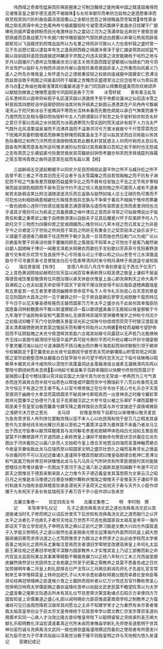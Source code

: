 <!-- { "loadSidebar": true } -->
　　伟西域之奇兽性猛戾而形殊匪圏束之可制岂鞿绁之能拘离中国之既逺固难得而见诸惟圣皇之御宇德无逺而不被越侏与左祍率献珍而奉防岂兹物之是遗厯重译而俱至观其钩爪防利凿齿霜洁首固蜀山之金额壮昆吾之铁绀眼晶荧苍髯煜体性禀金精之刚毛质得中央之色尾冉冉兮缀裘腹皎皎兮凝雪清风飘拂乎柔毳赤日炫曜于广臆哮吼则威声雷奋顾盼而目光电激林谷为之震动江河为之荡潏举趾迅奔则千里倐忽奋怒扬威而百兽战栗万牛失据六駮夺魄驱猫防气猰防屏迹白甝慑以奔窜元熊局而辟易捩犀兕以飞涎磔虎豹而喋血兹所以为毛羣之特而非可致以人力也昔轩辕之盛时曾一见于东巡厯亿载以逮兹幸有生之逢辰顾西极之绵邈沐膏泽于皇仁雄姿弭其如扰猛气婉以自驯固将逺揽驺虞接迹祥麟游乎灵囿之内违夫寂寞之滨安能踡局于哈烈之地与岁月以因循尔乃慿祥云驾雕阑涉流沙逾玉关倚天路而蹀足望都城以怡顔金门晓兮洞开龙驾俨以临轩与方物而并进伏丹墀以盘桓珍禽奇兽固非圣人之所重而向风慕义乃逺人之所先亦惟我皇上有怀逺为近之德居重驭轻之权故四逺咸服中国奠安仁恩溥洽而兹兽自致乎苑囿之间是盖同符于越裳之贡雉而实盛德至治之应岂徒夸以为奇玩若赤乌白之角端也哉嗟浅薄其何庸屡进退于金门同百辟以拜舞观盛美而欣欢继颂声以献赋効微衷之惓惓愿皇图兮巩固祝圣寿于万年
　　冰雪轩赋
　　客有乘玉虬驾云车慿祥风以遐举将纵观乎名区邅天路以游遨倐予至乎帝都访瀛洲之仙侣造冰雪之轩居观其四壁皎洁中庭廓舒顾纷浊其何有开缟素之新图云慿慿其在户风冉冉兮飘裾凌天山于咫尺俯冰谷于座隅涧不寒而长沍林未春而先敷色炯晃以承日气惏栗而袭予乃澹然而忘反相与偃仰而怡愉轩中主人乃顾谓客曰子知吾之处乎是轩抑亦知吾名轩之意已乎客曰吾闻之水伏隂而为冰雨遇寒而为雪实因时而天成非有假于人力当夫严气既升北风凛栗温泉凝而不流沸井涸而不溢渺洪河兮万里冰峩峩兮千尺雪雰雰而交下恍澔涆其委积既増高而臶庳忽秽掩而瑕匿虽金玉不足以拟其坚而白羽焉能以侔其色际春阳之和煦乃泮然而流液揆物情其若此覩名轩其犹惑主人仰而吁俯而太息曰名固各有所寓而意各有所适茍惟求诸形似穷探讨其焉极客曰吾知之矣于斯时也无愁戚之态有燕赏之乐袭貂裘兮防葺焚兽炭其芬馥欲挝钟而考皷亦炰羔而烹犊璚筵列珠履之英玉管闲青商之曲将适意其在兹而名扁以寓【阙】











　　三益鲜闻五交遂起朝握手以同欢夕反目而相视此晏平仲之所不与臧孙纥之所不齿曾不若三者之不改其旧而无可议者乎当夫雪霜摧之而自若惊飚触之而不抗有子渊犯而不校之气象焉羣芳既歇而益盛荣华比之而不屑有任安独立不去之志节焉岁寒相保而益坚顔色相顾而不戾有范张守约不违之信义焉是则物之所可嘉而人或有不逮者矣若夫胁肩谄笑比附沈湎随波逐流乐而忘返孰与挺然如端人庄士正顔厉色可畏而不可犯也功利相趋祸患相避忧乐殊情贵贱异志孰与不争荣于春风不相捐于憔悴而寒暑一致也貌顺心违殄行败德忌能毁善志满意得孰与虚而有容质直无饰而表里洞彻也况乎语其才用则可以为栋梁之具备鼎鼐之味叶律吕之音而非寻常之可拟故傅说出乎版筑任和羮之重寄武公敏于自修歌淇澳以自励夫子见其后雕爰兴怀于叹美顾予何人乃欲托交于三物而为四偃仰思之犹或顔腼而心愧奈何以凢草木视之而讥其友之为非是乎今之论者徒习于世俗之所尚狃于耳目之所防无有重金兰之契崇丽泽之益乐谈乎仁义琢磨于道德者乃屑屑于往还煦煦于朝夕及其一旦背而驰也然后勒门以为戒广论以示絶虽有警于将来谅何救于覆辙囘顾吾之斋居反不知草木之可悦也于是客乃赧然谢曰鄙人固陋昧于博识一闻雅言涣若氷释拂衣而歌抗手言别歌曰芳菲菲兮竞阳春野游遨兮交朱轮乐欢赏兮及良辰怦予心兮将谁与论公子歌以和之曰山苍苍兮江水深偭遥路兮不可寻袭芳香兮息曾隂坐白石兮弦素琴清风时来兮明月满林于焉逍遥兮谁知我心
　　瑞应景星赋【有序】
　　宣德八年闰八月戊午昏刻景星见于西北干位天门之上其色黄润照烛如昼明日钦天监以闻百官奉表称贺以昭圣德之致皇上谦抑不居诞降德音戒饬羣臣敬慎有位共图治理以承天休臣伏惟皇上是心即尧舜刺天之命大禹不自满假之心也夫如是天命安得不固天下安得不理治效安得不如古哉臣退稽典籍瑞星有五景星其一也王者至孝德洞幽微举贤命官不私于人号令礼乐协民心合天意则景星见见则国祚大昌尧之时一见于翼舜之时一见于房自是厥后寥寥无闻厯数千载而特见于今日于以见天眷圣德有隆而无替而国家万万年太平之盛亦兆于此矣何其幸哉臣防国恩备词林躬覩嘉祥不敢以默谨撰赋词一篇以歌颂盛美垂示无极赋曰维皇御极于今九年海宇宁谧民物阜安和气薰蒸坱圠无垠奇祥异瑞毕至骈臻粤惟岁之仲秋兮月闰夕之初昏试仰瞻于天门兮划欣覩夫景星讶光彩之炫映兮纷煜煜而荧荧于时银汉澄碧滉漾太清素娥啓匣炳灵若英岂惟丽天而有耀兮将助月以为明蟾倚桂而凝睇兮望舒倚驭而不征顾朏魄之未充兮倐澄辉其若盈六合晃其如昼兮风露寂以无声若乃北极焕映齐玉烛以宣朗兮越清彻乎恒营华盖俨其可挹兮泰阶平而可升统众曜以环拱兮翊皇御乎羣灵爥河海以灿烂兮波涛静而不扬冯夷出而抃舞兮海若起而徜徉鲸鲵引领于絶岸兮蛟螭跂足于茫曩昔处此长夜兮兹朗视乎彼苍若夫荒峤僻壤隂山积雪背阳之阿面隂之室穷岩絶壑茂林丛樾虽白日犹罕丽兮尚可望乎明月忽天光之下临兮袪昧晦以昭晰草木被其光泽兮咸欣欣以茂悦尔其蓬瀛洞达金茎融液瑶台凝素玉漏微滴鸡先鸣以警晓兮鹊绕树而未息佩以响起兮爰益集乎百辟率踊跃以快覩兮终惝怳而莫识于是揣图以览兮稽往牒以究详兹实国之大瑞兮其为状也无常或一参两而为三兮气青赤而连芳飒焉合而半规兮灿奇色以辉煌或环圜而空中兮腾瑞彩于八荒曰有象而无其次兮恒见于有道之世王者不私人以官兮俾贤俊之在位号令协于民心兮礼乐合乎天意至德洞于幽微兮大孝显而莫嫓圆灵不秘其神兮斯昭焉而一出昔神尧之时雍兮翼轸萃其祥光暨重华之协德兮乃复显于氐房越汉武之大夸兮徒以被之乐章旷千禩而莫覩兮昭圣美于吾皇至治极而馨香兮肆天降之嘉祥揆前古而莫与并兮宜接迹于虞唐嗟微臣之浅陋兮沐万世之恩光
　　龙马颂
　　钦惟皇帝陛下自即位以来惓惓以敬天爱民为急务旁求哲人布列庶位罢黜贪残以惩不率人心以劝民用和悦于是万几之暇发其睿思作为文章经纬天地光耀日月是以至和之气薰蒸洋溢萃为嘉祥莫不来备乃者龙马又出于西北守臣奉以献顶耳騣尾皆与龙同鬈毛参差宛若鳞甲体色纯白光润如玉羣臣观望莫不抃舞顿首呼万岁退而欲上表称贺皇上谦抑不居勅命勿贺臣伏念伏羲在位龙负图出于河伏羲则之以画八卦而人文始昭今皇上德合天地恩洽四海而圣藻神翰贯絶古今故皇天眷佑致此龙马应瑞而至以昭国家文明之盛宗社悠久之福而圣寿灵长之徴盖与伏羲同符不可以无纪述垂诸久逺谨拜手稽首而献颂曰惟皇临御德合乾坤仁恩溥洽和气氤氲万物并育百祥骈臻惟此龙马与凡马异元气所钟灵和所萃匪德匪时其何能致厯稽往古粤惟伏羲曾一负图出于荥河于洛之湄八卦之画斯其是则越数千年邈不可识匪天之图惟览于德其来斯来匪人之力惟今天子德迈羲皇发其藻思蔚为文章云汉之昭日月之光惟是龙马惟德之应羣臣快覩抃舞称庆惟瑞之徴惟天子圣惟圣天子谦抑不居时和歳丰为瑞有余臣拜稽首钦承圣谟祝天子圣荷天之佑祝天子寿与天齐久小臣作颂播于九有祝天子圣长有兹瑞祝天子寿万百千岁小臣作颂以告来世











　　古廉文集巻一
　　钦定四库全书
　　古廉文集巻二
　　明　李时勉　撰
　　记
　　车驾幸学礼仪记
　　孔子之道尧舜禹汤文武之道也尧舜禹汤文武以其道施诸当时孔子修而明之以诏后世使天下后世知有尧舜禹汤文武之道而服行之以开太平之治者孔子也故孔子者穷天地亘万世而不可违也我国家自太祖高皇帝平一海内即诏天下皆立学宫祀孔子申明五常之典以正前代之弊习繇是文教大兴四方外国皆遣子入学是又修明孔子之道以致然也圣圣相承光啓文运薄海内外翕然同风皇上嗣大厯服祗循旧章而求贤访道之心尤笃顾惟贤才为致治之本然贤才之出必由学校而太学者首善之地风化之原所系尤重每注意焉而言者谓旧学卑陋宜改建高爽皇上命司礼太监臣王某往视之还奏旧学地寛平深静为国家教养人才实惟其宜上乃诏工部撤而新之命内官监太监臣阮某总其事某等精勤不懈晨夜展力以正统八年秋兴工未三月而庙堂廊庑巍然焕然坚壮完固师生之舎庖廪之所至于祀事之需教养之具莫不悉备告成之日优加劳锡明年春二月皇上刺礼部择吉日严法驾以三月朔旦躬谒先师孔子先是礼官言常制帝王幸学惟释菜皇上特命加祀孔子以大牢余悉如春秋释奠仪既而幸彞伦堂命臣等讲论经典冠带缙绅之臣逢掖介胄之士圜拱而观听者以亿万计驾还百官忭舞称贺圣心悦怿明日特燕太学儒臣赐之袭衣诞降纶音申以劝励文武吏民莫不瞻望叹羡以为太学之盛宠眷之隆斯文际遇古所未有其礼仪节目恩荣次第宜勒诸贞石昭示方来使四方万国皆知皇上崇儒重道之盛心礼部以闻特赐俞允臣窃惟虞夏商周学校之制教养之方载诸经可见已由周而降若汉唐宋其间愿治之主非不知建学育才之为重然有未尽善者惟我太祖高皇帝创业于前太宗文皇帝继统于后皆尝幸学以奬文教仁宗宣宗尊崇圣道向用儒术实同一心故人才治效比隆古昔仰惟皇帝陛下以聪明睿智之资统承列圣丕阐大猷礼乐昭明教化洋溢宏谟逺畧真近代所未闻而聿脩庙学躬礼先师使圣道愈明于世其神功圣烈诚与尧舜禹汤文武同一揆也猗欤盛哉谨用撰述而备刻之使观者有所感发兴起为臣尽忠为子尽孝风俗益以淳美世治极于隆平则我皇明之祚与天地相为悠久矣谨记
　　营建纪成记
